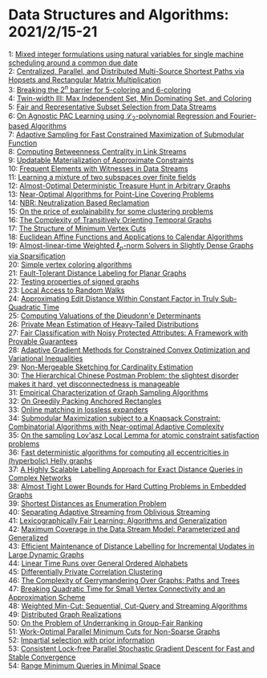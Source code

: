 # Data Structures and Algorithms: 2021/2/15-21  
1: [Mixed integer formulations using natural variables for single machine  scheduling around a common due date](https://doi.org/10.48550/arXiv.1901.06880)  
2: [Centralized, Parallel, and Distributed Multi-Source Shortest Paths via  Hopsets and Rectangular Matrix Multiplication](https://doi.org/10.48550/arXiv.2004.07572)  
3: [Breaking the $2^n$ barrier for 5-coloring and 6-coloring](https://doi.org/10.48550/arXiv.2007.10790)  
4: [Twin-width III: Max Independent Set, Min Dominating Set, and Coloring](https://doi.org/10.48550/arXiv.2007.14161)  
5: [Fair and Representative Subset Selection from Data Streams](https://doi.org/10.48550/arXiv.2010.04412)  
6: [On Agnostic PAC Learning using $\mathcal{L}_2$-polynomial Regression and  Fourier-based Algorithms](https://doi.org/10.48550/arXiv.2102.06277)  
7: [Adaptive Sampling for Fast Constrained Maximization of Submodular  Function](https://doi.org/10.48550/arXiv.2102.06486)  
8: [Computing Betweenness Centrality in Link Streams](https://doi.org/10.48550/arXiv.2102.06543)  
9: [Updatable Materialization of Approximate Constraints](https://doi.org/10.48550/arXiv.2102.06557)  
10: [Frequent Elements with Witnesses in Data Streams](https://doi.org/10.48550/arXiv.1911.08832)  
11: [Learning a mixture of two subspaces over finite fields](https://doi.org/10.48550/arXiv.2010.02841)  
12: [Almost-Optimal Deterministic Treasure Hunt in Arbitrary Graphs](https://doi.org/10.48550/arXiv.2010.14916)  
13: [Near-Optimal Algorithms for Point-Line Covering Problems](https://doi.org/10.48550/arXiv.2012.02363)  
14: [NBR: Neutralization Based Reclamation](https://doi.org/10.48550/arXiv.2012.14542)  
15: [On the price of explainability for some clustering problems](https://doi.org/10.48550/arXiv.2101.01576)  
16: [The Complexity of Transitively Orienting Temporal Graphs](https://doi.org/10.48550/arXiv.2102.06783)  
17: [The Structure of Minimum Vertex Cuts](https://doi.org/10.48550/arXiv.2102.06805)  
18: [Euclidean Affine Functions and Applications to Calendar Algorithms](https://doi.org/10.48550/arXiv.2102.06959)  
19: [Almost-linear-time Weighted $\ell_p$-norm Solvers in Slightly Dense  Graphs via Sparsification](https://doi.org/10.48550/arXiv.2102.06977)  
20: [Simple vertex coloring algorithms](https://doi.org/10.48550/arXiv.2102.07089)  
21: [Fault-Tolerant Distance Labeling for Planar Graphs](https://doi.org/10.48550/arXiv.2102.07154)  
22: [Testing properties of signed graphs](https://doi.org/10.48550/arXiv.2102.07587)  
23: [Local Access to Random Walks](https://doi.org/10.48550/arXiv.2102.07740)  
24: [Approximating Edit Distance Within Constant Factor in Truly  Sub-Quadratic Time](https://doi.org/10.48550/arXiv.1810.03664)  
25: [Computing Valuations of the Dieudonn\'e Determinants](https://doi.org/10.48550/arXiv.1907.04512)  
26: [Private Mean Estimation of Heavy-Tailed Distributions](https://doi.org/10.48550/arXiv.2002.09464)  
27: [Fair Classification with Noisy Protected Attributes: A Framework with  Provable Guarantees](https://doi.org/10.48550/arXiv.2006.04778)  
28: [Adaptive Gradient Methods for Constrained Convex Optimization and  Variational Inequalities](https://doi.org/10.48550/arXiv.2007.08840)  
29: [Non-Mergeable Sketching for Cardinality Estimation](https://doi.org/10.48550/arXiv.2008.08739)  
30: [The Hierarchical Chinese Postman Problem: the slightest disorder makes  it hard, yet disconnectedness is manageable](https://doi.org/10.48550/arXiv.2011.04022)  
31: [Empirical Characterization of Graph Sampling Algorithms](https://doi.org/10.48550/arXiv.2102.07980)  
32: [On Greedily Packing Anchored Rectangles](https://doi.org/10.48550/arXiv.2102.08181)  
33: [Online matching in lossless expanders](https://doi.org/10.48550/arXiv.2102.08243)  
34: [Submodular Maximization subject to a Knapsack Constraint: Combinatorial  Algorithms with Near-optimal Adaptive Complexity](https://doi.org/10.48550/arXiv.2102.08327)  
35: [On the sampling Lov\'asz Local Lemma for atomic constraint satisfaction  problems](https://doi.org/10.48550/arXiv.2102.08342)  
36: [Fast deterministic algorithms for computing all eccentricities in  (hyperbolic) Helly graphs](https://doi.org/10.48550/arXiv.2102.08349)  
37: [A Highly Scalable Labelling Approach for Exact Distance Queries in  Complex Networks](https://doi.org/10.48550/arXiv.1812.02363)  
38: [Almost Tight Lower Bounds for Hard Cutting Problems in Embedded Graphs](https://doi.org/10.48550/arXiv.1903.08603)  
39: [Shortest Distances as Enumeration Problem](https://doi.org/10.48550/arXiv.2005.06827)  
40: [Separating Adaptive Streaming from Oblivious Streaming](https://doi.org/10.48550/arXiv.2101.10836)  
41: [Lexicographically Fair Learning: Algorithms and Generalization](https://doi.org/10.48550/arXiv.2102.08454)  
42: [Maximum Coverage in the Data Stream Model: Parameterized and Generalized](https://doi.org/10.48550/arXiv.2102.08476)  
43: [Efficient Maintenance of Distance Labelling for Incremental Updates in  Large Dynamic Graphs](https://doi.org/10.48550/arXiv.2102.08529)  
44: [Linear Time Runs over General Ordered Alphabets](https://doi.org/10.48550/arXiv.2102.08670)  
45: [Differentially Private Correlation Clustering](https://doi.org/10.48550/arXiv.2102.08885)  
46: [The Complexity of Gerrymandering Over Graphs: Paths and Trees](https://doi.org/10.48550/arXiv.2102.08905)  
47: [Breaking Quadratic Time for Small Vertex Connectivity and an  Approximation Scheme](https://doi.org/10.48550/arXiv.1904.04453)  
48: [Weighted Min-Cut: Sequential, Cut-Query and Streaming Algorithms](https://doi.org/10.48550/arXiv.1911.01651)  
49: [Distributed Graph Realizations](https://doi.org/10.48550/arXiv.2002.05376)  
50: [On the Problem of Underranking in Group-Fair Ranking](https://doi.org/10.48550/arXiv.2010.06986)  
51: [Work-Optimal Parallel Minimum Cuts for Non-Sparse Graphs](https://doi.org/10.48550/arXiv.2102.06565)  
52: [Impartial selection with prior information](https://doi.org/10.48550/arXiv.2102.09002)  
53: [Consistent Lock-free Parallel Stochastic Gradient Descent for Fast and  Stable Convergence](https://doi.org/10.48550/arXiv.2102.09032)  
54: [Range Minimum Queries in Minimal Space](https://doi.org/10.48550/arXiv.2102.09463)  